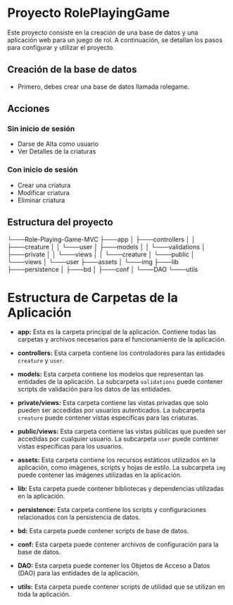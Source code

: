 # Proyecto RolePlayingGame

Este proyecto consiste en la creación de una base de datos y una aplicación web para un juego de rol. A continuación, se detallan los pasos para configurar y utilizar el proyecto.

## Creación de la base de datos
- Primero, debes crear una base de datos llamada rolegame. 

## Acciones

### Sin inicio de sesión
- Darse de Alta como usuario
- Ver Detalles de la criaturas

### Con inicio de sesión
- Crear una criatura
- Modificar criatura
- Eliminar criatura

## Estructura del proyecto 
└───Role-Playing-Game-MVC
    ├───app
    │   ├───controllers
    │   │   ├───creature
    │   │   └───user
    │   ├───models
    │   │   └───validations
    │   ├───private
    │   │   └───views
    │   │       └───creature
    │   └───public
    │       └───views
    │           └───user
    ├───assets
    │   └───img
    ├───lib
    ├───persistence
    │   ├───bd
    │   ├───conf
    │   └───DAO
    └───utils
# Estructura de Carpetas de la Aplicación

- **app:** Esta es la carpeta principal de la aplicación. Contiene todas las carpetas y archivos necesarios para el funcionamiento de la aplicación.

- **controllers:** Esta carpeta contiene los controladores para las entidades `creature` y `user`.

- **models:** Esta carpeta contiene los modelos que representan las entidades de la aplicación. La subcarpeta `validations` puede contener scripts de validación para los datos de las entidades.

- **private/views:** Esta carpeta contiene las vistas privadas que solo pueden ser accedidas por usuarios autenticados. La subcarpeta `creature` puede contener vistas específicas para las criaturas.

- **public/views:** Esta carpeta contiene las vistas públicas que pueden ser accedidas por cualquier usuario. La subcarpeta `user` puede contener vistas específicas para los usuarios.

- **assets:** Esta carpeta contiene los recursos estáticos utilizados en la aplicación, como imágenes, scripts y hojas de estilo. La subcarpeta `img` puede contener las imágenes utilizadas en la aplicación.

- **lib:** Esta carpeta puede contener bibliotecas y dependencias utilizadas en la aplicación.

- **persistence:** Esta carpeta contiene los scripts y configuraciones relacionados con la persistencia de datos.

- **bd:** Esta carpeta puede contener scripts de base de datos.

- **conf:** Esta carpeta puede contener archivos de configuración para la base de datos.

- **DAO:** Esta carpeta puede contener los Objetos de Acceso a Datos (DAO) para las entidades de la aplicación.

- **utils:** Esta carpeta puede contener scripts de utilidad que se utilizan en toda la aplicación.

